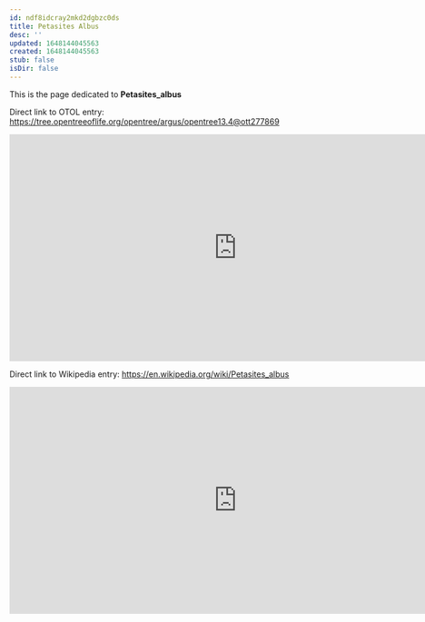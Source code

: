 ```yaml
---
id: ndf8idcray2mkd2dgbzc0ds
title: Petasites Albus
desc: ''
updated: 1648144045563
created: 1648144045563
stub: false
isDir: false
---
```

This is the page dedicated to **Petasites_albus**


Direct link to OTOL entry: https://tree.opentreeoflife.org/opentree/argus/opentree13.4@ott277869



<html>
    <body>
    <iframe src="https://tree.opentreeoflife.org/opentree/argus/opentree13.4@ott277869"
    width="800" height="400" frameborder="0" allowfullscreen> </iframe>
    </body>
</html>
    


Direct link to Wikipedia entry: https://en.wikipedia.org/wiki/Petasites_albus



<html>
    <body>
    <iframe src="https://en.wikipedia.org/wiki/Petasites_albus"
    width="800" height="400" frameborder="0" allowfullscreen> </iframe>
    </body>
</html>
    

